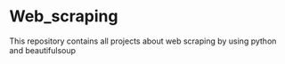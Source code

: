 # Web_scraping
This repository contains all projects about web scraping by using python and beautifulsoup
